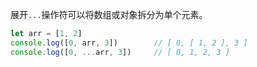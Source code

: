 展开`...`操作符可以将数组或对象拆分为单个元素。

```ts
let arr = [1, 2]
console.log([0, arr, 3])        // [ 0, [ 1, 2 ], 3 ]
console.log([0, ...arr, 3])     // [ 0, 1, 2, 3 ]
```


